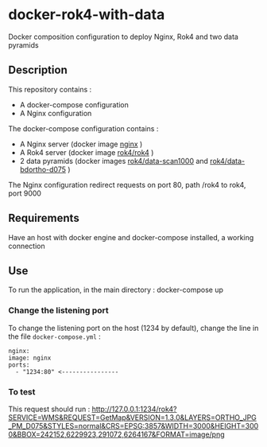 # docker-rok4-with-data

Docker composition configuration to deploy Nginx, Rok4 and two data pyramids

## Description

This repository contains :
* A docker-compose configuration
* A Nginx configuration

The docker-compose configuration contains :
* A Nginx server (docker image [nginx](https://hub.docker.com/_/nginx/) )
* A Rok4 server (docker image [rok4/rok4](https://hub.docker.com/r/rok4/rok4/) )
* 2 data pyramids (docker images [rok4/data-scan1000](https://hub.docker.com/r/rok4/data-scan1000/) and [rok4/data-bdortho-d075](https://hub.docker.com/r/rok4/data-bdortho-d075/) )

The Nginx configuration redirect requests on port 80, path /rok4 to rok4, port 9000

## Requirements

Have an host with docker engine and docker-compose installed, a working connection

## Use

To run the application, in the main directory :
docker-compose up

### Change the listening port

To change the listening port on the host (1234 by default), change the line in the file `docker-compose.yml` :

    nginx:
    image: nginx
    ports:
      - "1234:80" <----------------
      
### To test

This request should run : http://127.0.0.1:1234/rok4?SERVICE=WMS&REQUEST=GetMap&VERSION=1.3.0&LAYERS=ORTHO_JPG_PM_D075&STYLES=normal&CRS=EPSG:3857&WIDTH=3000&HEIGHT=3000&BBOX=242152,6229923,291072,6264167&FORMAT=image/png

